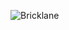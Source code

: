 ![Bricklane](https://github.com/bricklanetech/.github/assets/452007/474894e6-a47b-4969-9d93-16c34ef89d93)
